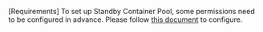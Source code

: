 [Requirements]
To set up Standby Container Pool, some permissions need to be configured in advance. Please follow [this document](https://learn.microsoft.com/en-us/azure/container-instances/container-instances-standby-pool-configure-permissions) to configure.
